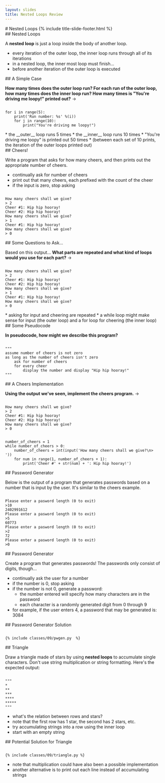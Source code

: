```yaml
---
layout: slides
title: Nested Loops Review 
---
```

<section markdown="block" class="title-slide">
#  Nested Loops
{% include title-slide-footer.html %}
</section>

<section markdown="block">
##  Nested Loops

A __nested loop__ is just a loop inside the body of another loop.  

* every iteration of the outer loop, the inner loop runs through all of its iterations
* in a nested loop, the inner most loop must finish...
* before another iteration of the outer loop is executed
</section>

<section markdown="block">
##  A Simple Case

__How many times does the outer loop run?  For each run of the outer loop, how many times does the inner loop run?  How many times is "You're driving me loopy!" printed out?__ &rarr;

<pre><code data-trim contenteditable>
for i in range(5):
	print('Run number: %s' %(i))
	for j in range(10):
		print("You're driving me loopy!")
</code></pre>
<div class="fragment" markdown="block">
* the __outer__ loop runs 5 times
* the __inner__ loop runs 10 times
* "You're driving me loopy" is printed out 50 times
* (between each set of 10 prints, the iteration of the outer loops printed out)
</div>
</section>


<section markdown="block">
##  Cheers!

Write a program that asks for how many cheers, and then prints out the appropriate number of cheers. 

* continually ask for number of cheers
* print out that many cheers, each prefixed with the count of the cheer
* if the input is zero, stop asking

<pre><code data-trim contenteditable>
How many cheers shall we give?
> 2
Cheer #1: Hip hip hooray!
Cheer #2: Hip hip hooray!
How many cheers shall we give?
> 1
Cheer #1: Hip hip hooray!
How many cheers shall we give?
> 0
</code></pre>
</section>

<section markdown="block">
##  Some Questions to Ask...

Based on this output...  __What parts are repeated and what kind of loops would you use for each part?__ &rarr;

<pre><code data-trim contenteditable>
How many cheers shall we give?
> 2
Cheer #1: Hip hip hooray!
Cheer #2: Hip hip hooray!
How many cheers shall we give?
> 1
Cheer #1: Hip hip hooray!
How many cheers shall we give?
> 0
</code></pre>

<div class="fragment" markdown="block">
* asking for input and cheering are repeated
* a while loop might make sense for input (the outer loop) and a for loop for cheering (the inner loop)
</div>
</section>

<section markdown="block">
##  Some Pseudocode

__In pseudocode, how might we describe this program?__

<div class="fragment" markdown="block">
<pre><code data-trim contenteditable>
"""
assume number of cheers is not zero
as long as the number of cheers isn't zero
	ask for number of cheers
	for every cheer 
		display the number and display "Hip hip hooray!"
"""
</code></pre>
</div>
</section>

<section markdown="block">
##  A Cheers Implementation

__Using the output we've seen, implement the cheers program.__ &rarr;

<pre><code data-trim contenteditable>
How many cheers shall we give?
> 2
Cheer #1: Hip hip hooray!
Cheer #2: Hip hip hooray!
How many cheers shall we give?
> 0
</code></pre>

<div class="fragment" markdown="block">
<pre><code data-trim contenteditable>
number_of_cheers = 1
while number_of_cheers > 0:
	number_of_cheers = int(input('How many cheers shall we give?\n> '))
	for num in range(1, number_of_cheers + 1):
		print('Cheer #' + str(num) + ': Hip hip hooray!')
</code></pre>
</div>
</section>

<section markdown="block">
##  Password Generator

Below is the output of a program that generates passwords based on a number that is input by the user. It's similar to the cheers example.

<pre><code data-trim contenteditable>
Please enter a pasword length (0 to exit)
>10
2402991612
Please enter a pasword length (0 to exit)
>5
60773
Please enter a pasword length (0 to exit)
>2
72
Please enter a pasword length (0 to exit)
>0
</code></pre>
</section>

<section markdown="block">
##  Password Generator

Create a program that generates passwords! The passwords only consist of digits, though...

* continually ask the user for a number
* if the number is 0, stop asking
* if the number is not 0, generate a password:
	* the number entered will specify how many characters are in the password
	* each character is a randomly generated digit from 0 through 9
* for example, if the user enters 4, a password that may be generated is: 3084
</section>

<section markdown="block">
##  Password Generator Solution

<pre><code data-trim contenteditable>
{% include classes/09/pwgen.py  %}
</code></pre>
</section>

<section markdown="block">
##  Triangle 

Draw a triangle made of stars by using __nested loops__ to accumulate single characters.  Don't use string multiplication or string formatting. Here's the expected output:

<pre><code data-trim contenteditable>
"""
*
**
***
****
*****
"""
</code></pre>

* what's the relation between rows and stars?
* note that the first row has 1 star, the second has 2 stars, etc.
* try accumulating strings into a row using the inner loop
* start with an empty string
</section>

<section markdown="block">
##  Potential Solution for Triangle

<pre><code data-trim contenteditable>
{% include classes/09/triangle.py %}
</code></pre>

* note that multiplication could have also been a possible implementation 
* another alternative is to print out each line instead of accumulating strings

</section>


